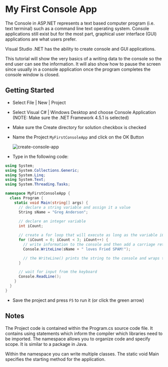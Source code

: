 # My First Console App

The Console in ASP.NET represents a text based computer program (i.e. text terminal) such as a command line text operating system. Console applications still exist but for the most part, graphical user interface (GUI) applications are what users prefer.

Visual Studio .NET has the ability to create console and GUI applications.

This tutorial will show the very basics of a writing data to the console so the end user can see the information. It will also show how to pause the screen since usually in a console application once the program completes the console window is closed.

## Getting Started

- Select File | New | Project
- Select Visual C# | Windows Desktop and choose Console Application (NOTE: Make sure the .NET Framework 4.5.1 is selected)
- Make sure the Create directory for solution checkbox is checked
- Name the Project `MyFirstConsoleApp` and click on the OK Button

  ![create-console-app](https://cloud.githubusercontent.com/assets/8953261/16710334/dd658374-45e7-11e6-8371-90bc7af5962f.png)

- Type in the following code:

```csharp
using System;
using System.Collections.Generic;
using System.Linq;
using System.Text;
using System.Threading.Tasks;

namespace MyFirstConsoleApp {
  class Program {
    static void Main(string[] args) {
      // declare a string variable and assign it a value
      String sName = "Greg Anderson";
      
      // declare an integer variable
      int iCount;

      // create a for loop that will execute as long as the variable iCount is < 3
      for (iCount = 0; iCount < 3; iCount++) {
        // write information to the console and then add a carriage return
        Console.WriteLine(sName + " loves Fried SPAM!");

        // the WriteLine() prints the string to the console and wraps the cursor to the next line
      }

      // wait for input from the keyboard
      Console.ReadLine();
    }
  }
}
```

- Save the project and press `F5` to run it (or click the green arrow)

## Notes

The Project code is contained within the Program.cs source code file. It contains using statements which inform the compiler which libraries need to be imported. The namespace allows you to organize code and specify scope. It is similar to a package in Java.

Within the namespace you can write multiple classes. The static void Main specifies the starting method for the application.
